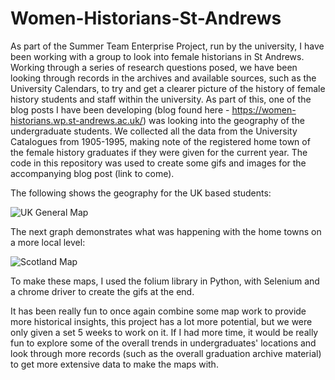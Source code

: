 # Women-Historians-St-Andrews
As part of the Summer Team Enterprise Project, run by the university, I have been working with a group to look into female historians in St Andrews. Working through a series of research questions posed, we have been looking through records in the archives and available sources, such as the University Calendars, to try and get a clearer picture of the history of female history students and staff within the university. 
As part of this, one of the blog posts I have been developing (blog found here - https://women-historians.wp.st-andrews.ac.uk/) was looking into the geography of the undergraduate students. We collected all the data from the University Catalogues from 1905-1995, making note of the registered home town of the female history graduates if they were given for the current year. The code in this repository was used to create some gifs and images for the accompanying blog post (link to come).

The following shows the geography for the UK based students: 

![UK General Map](https://media.giphy.com/media/iX4JBEZbqhARHjoN1b/giphy.gif)


The next graph demonstrates what was happening with the home towns on a more local level: 

![Scotland Map](https://media.giphy.com/media/LZNd261JebB0ZGBotc/giphy.gif)

To make these maps, I used the folium library in Python, with Selenium and a chrome driver to create the gifs at the end. 

It has been really fun to once again combine some map work to provide more historical insights, this project has a lot more potential, but we were only given a set 5 weeks to work on it. If I had more time, it would be really fun to explore some of the overall trends in undergraduates' locations and look through more records (such as the overall graduation archive material) to get more extensive data to make the maps with. 
